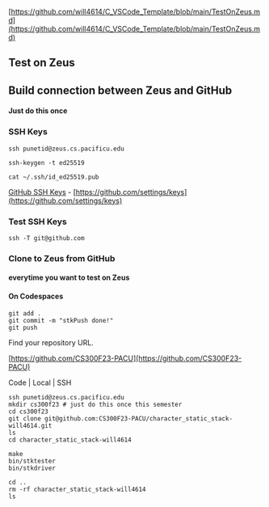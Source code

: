 [https://github.com/will4614/C_VSCode_Template/blob/main/TestOnZeus.md](https://github.com/will4614/C_VSCode_Template/blob/main/TestOnZeus.md)
## Test on Zeus


## Build connection between Zeus and GitHub 
#### Just do this once

### SSH Keys

```
ssh punetid@zeus.cs.pacificu.edu

ssh-keygen -t ed25519

cat ~/.ssh/id_ed25519.pub
```

[GitHub SSH Keys](https://github.com/settings/keys) - [https://github.com/settings/keys](https://github.com/settings/keys)

### Test SSH Keys
```
ssh -T git@github.com
```

### Clone to Zeus from GitHub
#### everytime you want to test on Zeus

#### On Codespaces
```
git add .
git commit -m "stkPush done!"
git push
```

Find your repository URL.

[https://github.com/CS300F23-PACU](https://github.com/CS300F23-PACU)

Code | Local | SSH

```
ssh punetid@zeus.cs.pacificu.edu
mkdir cs300f23 # just do this once this semester
cd cs300f23
git clone git@github.com:CS300F23-PACU/character_static_stack-will4614.git
ls
cd character_static_stack-will4614

make
bin/stktester
bin/stkdriver

cd ..
rm -rf character_static_stack-will4614
ls
```
